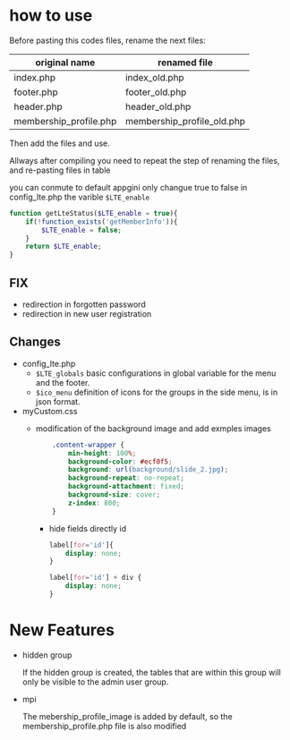 
# how to use

Before pasting this codes files, rename the next files:

| original name | renamed file |
|-|-|
| index.php | index_old.php |
| footer.php | footer_old.php |
| header.php | header_old.php |
| membership_profile.php | membership_profile_old.php |

Then add the files and use.

Allways after compiling you need to repeat the step of renaming the  files, and re-pasting files in table

you can conmute to default appgini only changue true to false in config_lte.php the varible ```$LTE_enable```

```php
function getLteStatus($LTE_enable = true){
    if(!function_exists('getMemberInfo')){
        $LTE_enable = false;
    }
    return $LTE_enable;
}
```

## FIX

- redirection in forgotten password
- redirection in new user registration

## Changes

- config_lte.php
  - ```$LTE_globals``` basic configurations in global variable for the menu and the footer.
  - ```$ico_menu``` definition of icons for the groups in the side menu, is in json format.
- myCustom.css
  - modification of the background image and add exmples images

    ```css
        .content-wrapper {
            min-height: 100%;
            background-color: #ecf0f5;
            background: url(background/slide_2.jpg);
            background-repeat: no-repeat;
            background-attachment: fixed;
            background-size: cover;
            z-index: 800;
        }
    ```

    - hide fields directly id

        ```css
        label[for='id']{
            display: none;
        }

        label[for='id'] + div {
            display: none;
        }
        ```

# New Features

- hidden group

    If the hidden group is created, the tables that are within this group will only be visible to the admin user group.
- mpi

    The mebership_profile_image is added by default, so the membership_profile.php file is also modified